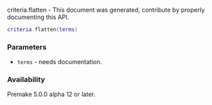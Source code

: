 criteria.flatten - This document was generated, contribute by properly documenting this API.

```lua
criteria.flatten(terms)
```

### Parameters ###

* `terms` - needs documentation.

### Availability ###

Premake 5.0.0 alpha 12 or later.

